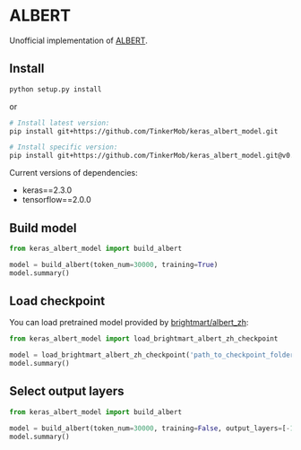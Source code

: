 # ALBERT

Unofficial implementation of [ALBERT](https://arxiv.org/pdf/1909.11942.pdf).

## Install

```bash
python setup.py install
```

or

```bash
# Install latest version:
pip install git+https://github.com/TinkerMob/keras_albert_model.git

# Install specific version:
pip install git+https://github.com/TinkerMob/keras_albert_model.git@v0.1.0
```

Current versions of dependencies:

* keras==2.3.0
* tensorflow==2.0.0

## Build model

```python
from keras_albert_model import build_albert

model = build_albert(token_num=30000, training=True)
model.summary()
```

## Load checkpoint

You can load pretrained model provided by [brightmart/albert_zh](https://github.com/brightmart/albert_zh):

```python
from keras_albert_model import load_brightmart_albert_zh_checkpoint

model = load_brightmart_albert_zh_checkpoint('path_to_checkpoint_folder')
model.summary()
```

## Select output layers

```python
from keras_albert_model import build_albert

model = build_albert(token_num=30000, training=False, output_layers=[-1, -2, -3, -4])
model.summary()
```
